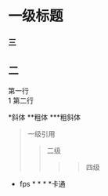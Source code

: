 # 一级标题

### 三
## 二

第一行<br>1
第二行

  *斜体
  **粗体
  ***粗斜体<br>

>一级引用
>>二级
>>>>四级


* fps
  *
  *
  *
*卡通
